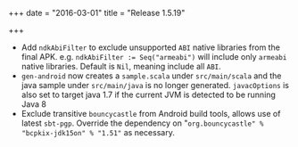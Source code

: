 +++
date = "2016-03-01"
title = "Release 1.5.19"

+++

* Add `ndkAbiFilter` to exclude unsupported `ABI` native libraries from the final APK. e.g. `ndkAbiFilter := Seq("armeabi")` will include only `armeabi` native libraries. Default is `Nil`, meaning include all `ABI`.
* `gen-android` now creates a `sample.scala` under `src/main/scala` and the java sample under `src/main/java` is no longer generated.
`javacOptions` is also set to target java 1.7 if the current JVM is detected to be running Java 8
* Exclude transitive `bouncycastle` from Android build tools, allows use of latest `sbt-pgp`. Override the dependency on "`org.bouncycastle" % "bcpkix-jdk15on" % "1.51"` as necessary.
